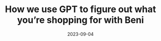 ---
title: How we use GPT to figure out what you’re shopping for with Beni
date: "2023-09-04"
template: "post"
draft: false
slug: "how-we-use-gpt-to-figure-out-what"
category: "Blog"
tags:
  - "Blog"
  - "Beni x AI"
links:
  - title: Read on Beni
    link: https://outwiththenew.joinbeni.com/p/how-we-use-gpt-to-figure-out-what
description: "Post 3 of 3 (until we do more) breaking down the role of generative AI in helping Beni deliver on its mission to make resale accessible to everyone."
---